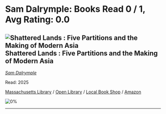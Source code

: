 # Sam Dalrymple:  Books Read 0 / 1, Avg Rating: 0.0 

## ![Shattered Lands : Five Partitions and the Making of Modern Asia](https://images-us.bookshop.org/ingram/9789369894628.jpg?height=300&v=v2) Shattered Lands : Five Partitions and the Making of Modern Asia
*[Sam Dalrymple](../authors/SamDalrymple)*

Read: 2025

[Massachusetts Library](https://library.minlib.net/search/i=9789369894628) / [Open Library](https://openlibrary.org/isbn/9789369894628) / [Local Book Shop](https://bookshop.org/book/9789369894628) / [Amazon](https://amazon.com/dp/9369894624)

![0%](https://geps.dev/progress/0) 



---
